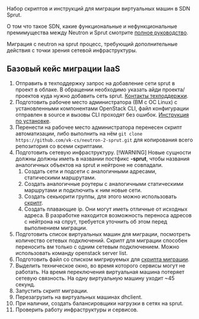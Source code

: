 Набор скриптов и инструкций для миграции виртуальных машин в SDN Sprut.

О том что такое SDN, какие функциональные и нефункциональные премимущества между Neutron и Sprut смотрите [полное руководство](docs/complete_guide_to_migrating_to_SDN_SPRUT.md).

Миграция с neutron на sprut процесс, требующий дополнительные действия с точки зрения сетевой инфраструктуры. 

## Базовый кейс миграции IaaS

1. Отправить в техподдержку запрос на добавление сети sprut в проект в облаке. В обращении необходимо указать айди проекта/проектов куда нужно добавить сеть sprut. [Контакты техподдержки](https://cloud.vk.com/docs/ru/intro/start/support/support-info).
1. Подготовить рабочее место администратора (ВМ с ОС Linux) с установленными компонентами OpenStack CLI, файл конфигурации отправлен в source и вызовы CLI проходят без ошибок. [Инструкция по установке](https://cloud.vk.com/docs/tools-for-using-services/cli/openstack-cli).
1. Перенести на рабочее место администратора перенесен скрипт автоматизации, либо выполнить на нём ```git clone https://github.com/vk-cs/neutron-2-sprut.git``` для копирования всего репозитория со всеми скриптами.
1. Подготовить сетевую инфраструктуру. [!WARNING] Новые сущности должны должны иметь в названии постфикс **-sprut**, чтобы названия аналогичных объектов на sprut и нейтроне не совпадали.
    1. Создать сети и подсети с аналогичными адресами, статическими маршрутами. 
    2. Создать аналогичные роутеры с аналогичными статическими маршрутами и подключить к ним новые сети.
    3. Создать секьюрити группы, для этого можно использовать [скрипт](copy-security-group.sh).
    4. Создать плавающие ip. Они могут иметь отличные от исходных адреса. В разработке находится возможность переноса адресов с нейтрона на спрут, требуется уточнить об этом перед выполнением миграции.
1. Подготовить список виртуальных машин для миграции, посмотреть количество сетевых подключений. Скрипт для миграции способен переносить вм только с одним сетевым подключением. Можно использовать команду openstack server list.
1. Подготовить файл со списком мигрируемых для [скрипта миграции](migrator-multiple.sh).
1. Выделить техническое окно, во время которого сервисы могут не работать. На время переключения виртуальная машина потеряет сетевую связность. На одну виртуальную машину уходит ~45 секунд. 
1. Запустить скрипт миграции.
1. Перезагрузить на виртуальных машинах dhclient.
1. При наличии, создать балансировщики нагрузки в сетях на sprut.
1. Проверить работу инфраструктуры и сервисов.